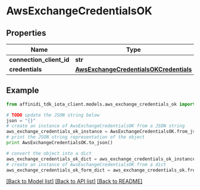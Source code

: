 # AwsExchangeCredentialsOK

## Properties

| Name                     | Type                                                                              | Description | Notes |
| ------------------------ | --------------------------------------------------------------------------------- | ----------- | ----- |
| **connection_client_id** | **str**                                                                           |             |
| **credentials**          | [**AwsExchangeCredentialsOKCredentials**](AwsExchangeCredentialsOKCredentials.md) |             |

## Example

```python
from affinidi_tdk_iota_client.models.aws_exchange_credentials_ok import AwsExchangeCredentialsOK

# TODO update the JSON string below
json = "{}"
# create an instance of AwsExchangeCredentialsOK from a JSON string
aws_exchange_credentials_ok_instance = AwsExchangeCredentialsOK.from_json(json)
# print the JSON string representation of the object
print AwsExchangeCredentialsOK.to_json()

# convert the object into a dict
aws_exchange_credentials_ok_dict = aws_exchange_credentials_ok_instance.to_dict()
# create an instance of AwsExchangeCredentialsOK from a dict
aws_exchange_credentials_ok_form_dict = aws_exchange_credentials_ok.from_dict(aws_exchange_credentials_ok_dict)
```

[[Back to Model list]](../README.md#documentation-for-models) [[Back to API list]](../README.md#documentation-for-api-endpoints) [[Back to README]](../README.md)
